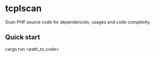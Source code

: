 # tcplscan
Scan PHP source code for dependencies, usages and code complexity

## Quick start
cargo run <path_to_code>
